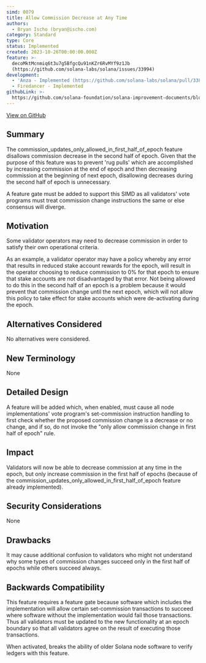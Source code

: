 ```yaml
---
simd: 0079
title: Allow Commission Decrease at Any Time
authors:
  - Bryan Ischo (bryan@ischo.com)
category: Standard
type: Core
status: Implemented
created: 2023-10-26T00:00:00.000Z
feature: >-
  decoMktMcnmiq6t3u7g5BfgcQu91nKZr6RvMYf9z1Jb
  (https://github.com/solana-labs/solana/issues/33994)
development:
  - 'Anza - Implemented (https://github.com/solana-labs/solana/pull/33847)'
  - Firedancer - Implemented
githubLink: >-
  https://github.com/solana-foundation/solana-improvement-documents/blob/main/proposals/0079-allow_commission_decrease_at_any_time.md
---
```

[View on GitHub](https://github.com/solana-foundation/solana-improvement-documents/blob/main/proposals/0079-allow_commission_decrease_at_any_time.md)


## Summary

The commission_updates_only_allowed_in_first_half_of_epoch feature disallows
commission decrease in the second half of epoch. Given that the purpose of this
feature was to prevent 'rug pulls' which are accomplished by increasing
commission at the end of epoch and then decreasing commission at the beginning
of next epoch, disallowing decreases during the second half of epoch is
unnecessary.

A feature gate must be added to support this SIMD as all validators' vote
programs must treat commission change instructions the same or else consensus
will diverge.

## Motivation

Some validator operators may need to decrease commission in order to satisfy
their own operational criteria.

As an example, a validator operator may have a policy whereby any error that
results in reduced stake account rewards for the epoch, will result in the
operator choosing to reduce commission to 0% for that epoch to ensure that
stake accounts are not disadvantaged by that error.  Not being allowed to do
this in the second half of an epoch is a problem because it would prevent that
commission change until the next epoch, which will not allow this policy to
take effect for stake accounts which were de-activating during the epoch.

## Alternatives Considered

No alternatives were considered.

## New Terminology

None

## Detailed Design

A feature will be added which, when enabled, must cause all node
implementations' vote program's set-commission instruction handling to first
check whether the proposed commission change is a decrease or no change, and if
so, do not invoke the "only allow commission change in first half of epoch"
rule.

## Impact

Validators will now be able to decrease commission at any time in the epoch,
but only increase commission in the first half of epochs (because of the
commission_updates_only_allowed_in_first_half_of_epoch feature already
implemented).

## Security Considerations

None

## Drawbacks

It may cause additional confusion to validators who might not understand why
some types of commission changes succeed only in the first half of epochs while
others succeed always.

## Backwards Compatibility

This feature requires a feature gate because software which includes the
implementation will allow certain set-commission transactions to succeed where
software without the implementation would fail those transactions.  Thus all
validators must be updated to the new functionality at an epoch boundary so
that all validators agree on the result of executing those transactions.

When activated, breaks the ability of older Solana node software to verify
ledgers with this feature.

